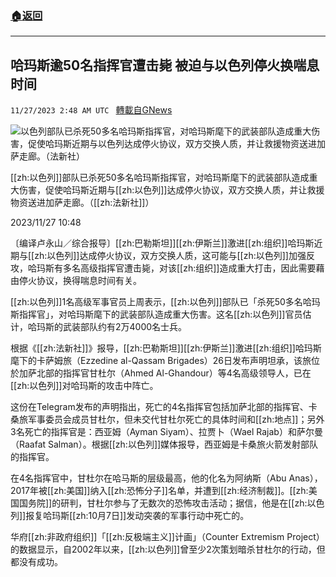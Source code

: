 ###  [:house:返回](README.md)
---


## 哈玛斯逾50名指挥官遭击毙 被迫与以色列停火换喘息时间
`11/27/2023 2:48 AM UTC ` [轉載自GNews](https://gnews.org/articles/2040927)

![以色列部队已杀死50多名哈玛斯指挥官，对哈玛斯麾下的武装部队造成重大伤害，促使哈玛斯近期与以色列达成停火协议，双方交换人质，并让救援物资送进加萨走廊。（法新社）](https://img.ltn.com.tw/Upload/news/600/2023/11/27/4502560_1_1.jpg "以色列部队已杀死50多名哈玛斯指挥官，对哈玛斯麾下的武装部队造成重大伤害，促使哈玛斯近期与以色列达成停火协议，双方交换人质，并让救援物资送进加萨走廊。（法新社）")

[[zh:以色列]]部队已杀死50多名哈玛斯指挥官，对哈玛斯麾下的武装部队造成重大伤害，促使哈玛斯近期与[[zh:以色列]]达成停火协议，双方交换人质，并让救援物资送进加萨走廊。（[[zh:法新社]]）

2023/11/27 10:48

〔编译卢永山／综合报导〕[[zh:巴勒斯坦]][[zh:伊斯兰]]激进[[zh:组织]]哈玛斯近期与[[zh:以色列]]达成停火协议，双方交换人质，这可能与[[zh:以色列]]加强反攻，哈玛斯有多名高级指挥官遭击毙，对该[[zh:组织]]造成重大打击，因此需要藉由停火协议，换得喘息时间有关。

[[zh:以色列]]1名高级军事官员上周表示，[[zh:以色列]]部队已「杀死50多名哈玛斯指挥官」，对哈玛斯麾下的武装部队造成重大伤害。这名[[zh:以色列]]官员估计，哈玛斯的武装部队约有2万4000名士兵。

根据《[[zh:法新社]]》报导，[[zh:巴勒斯坦]][[zh:伊斯兰]]激进[[zh:组织]]哈玛斯麾下的卡萨姆旅（Ezzedine al-Qassam Brigades）26日发布声明坦承，该旅位於加萨北部的指挥官甘杜尔（Ahmed Al-Ghandour）等4名高级领导人，已在[[zh:以色列]]对哈玛斯的攻击中阵亡。

这份在Telegram发布的声明指出，死亡的4名指挥官包括加萨北部的指挥官、卡桑旅军事委员会成员甘杜尔，但未交代甘杜尔死亡的具体时间和[[zh:地点]]；另外3名死亡的指挥官是：西亚姆（Ayman Siyam）、拉贾卜（Wael Rajab）和萨尔曼（Raafat Salman）。根据[[zh:以色列]]媒体报导，西亚姆是卡桑旅火箭发射部队的指挥官。

在4名指挥官中，甘杜尔在哈马斯的层级最高，他的化名为阿纳斯（Abu Anas），2017年被[[zh:美国]]纳入[[zh:恐怖分子]]名单，并遭到[[zh:经济制裁]]。[[zh:美国国务院]]的研判，甘杜尔参与了无数次的恐怖攻击活动；据信，他是在[[zh:以色列]]报复哈玛斯[[zh:10月7日]]发动突袭的军事行动中死亡的。

华府[[zh:非政府组织]]「[[zh:反极端主义]]计画」（Counter Extremism Project）的数据显示，自2002年以来，[[zh:以色列]]曾至少2次策划暗杀甘杜尔的行动，但都没有成功。
